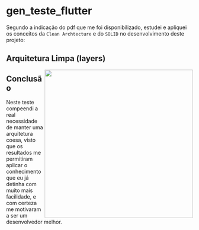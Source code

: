 # gen_teste_flutter

Segundo a indicação do pdf que me foi disponibilizado, estudei e apliquei os conceitos da ```Clean Archtecture``` e do ```SOLID``` no desenvolvimento deste projeto:

## Arquitetura Limpa (layers)


<img align="right" style="width: 400px;" src="https://user-images.githubusercontent.com/61476935/209715747-f700013a-7cca-4972-aa5c-73b1a0b13a19.png">

## Conclusão

Neste teste compeendi a real necessidade de manter uma arquitetura coesa, visto que os resultados me permitiram aplicar o conhecimento que eu já detinha com muito mais facilidade, e com certeza me motivaram a ser um desenvolvedor melhor.